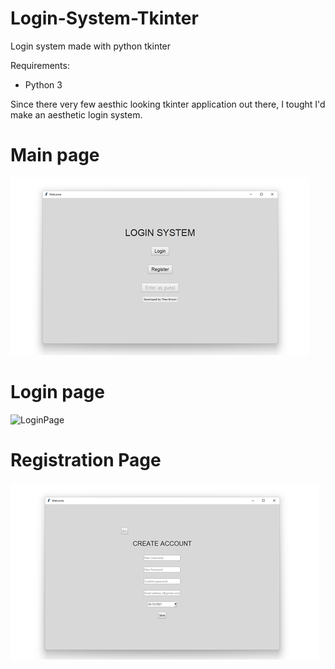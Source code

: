 # Login-System-Tkinter
Login system made with python tkinter

Requirements:
- Python 3

Since there very few aesthic looking tkinter application out there, I tought I'd make an aesthetic login system.
# Main page
![Start page](Images/StartPage.png)

# Login page
![LoginPage](Imagess/LoginPage.png)

# Registration Page
![RegistrationPage](Images/RegistrationPage.png)
